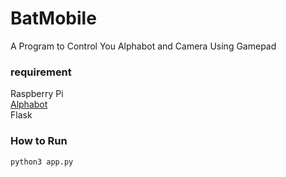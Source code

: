 # BatMobile 
A Program to Control You Alphabot and Camera Using Gamepad

### requirement 
Raspberry Pi   
[Alphabot](https://www.waveshare.com/product/robotics/alphabot.htm)   
Flask    

### How to Run 
```python3
python3 app.py
```
